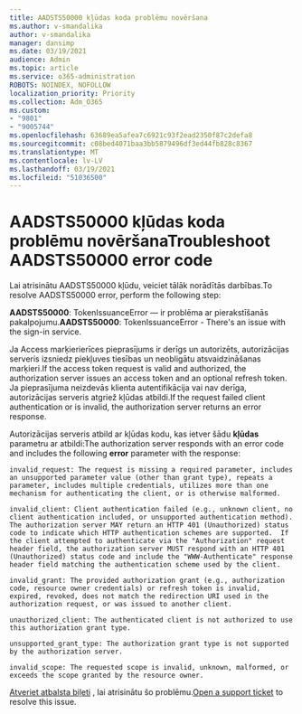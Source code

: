 ```yaml
---
title: AADSTS50000 kļūdas koda problēmu novēršana
ms.author: v-smandalika
author: v-smandalika
manager: dansimp
ms.date: 03/19/2021
audience: Admin
ms.topic: article
ms.service: o365-administration
ROBOTS: NOINDEX, NOFOLLOW
localization_priority: Priority
ms.collection: Adm_O365
ms.custom:
- "9801"
- "9005744"
ms.openlocfilehash: 63689ea5afea7c6921c93f2ead2350f87c2defa8
ms.sourcegitcommit: c08bed4071baa3bb5879496df3ed44fb828c8367
ms.translationtype: MT
ms.contentlocale: lv-LV
ms.lasthandoff: 03/19/2021
ms.locfileid: "51036500"
---
```

# <a name="troubleshoot-aadsts50000-error-code"></a><span data-ttu-id="9749f-102">AADSTS50000 kļūdas koda problēmu novēršana</span><span class="sxs-lookup"><span data-stu-id="9749f-102">Troubleshoot AADSTS50000 error code</span></span>

<span data-ttu-id="9749f-103">Lai atrisinātu AADSTS50000 kļūdu, veiciet tālāk norādītās darbības.</span><span class="sxs-lookup"><span data-stu-id="9749f-103">To resolve AADSTS50000 error, perform the following step:</span></span>

<span data-ttu-id="9749f-104">**AADSTS50000**: TokenIssuanceError — ir problēma ar pierakstīšanās pakalpojumu.</span><span class="sxs-lookup"><span data-stu-id="9749f-104">**AADSTS50000**: TokenIssuanceError - There's an issue with the sign-in service.</span></span>

<span data-ttu-id="9749f-105">Ja Access marķierierīces pieprasījums ir derīgs un autorizēts, autorizācijas serveris izsniedz piekļuves tiesības un neobligātu atsvaidzināšanas marķieri.</span><span class="sxs-lookup"><span data-stu-id="9749f-105">If the access token request is valid and authorized, the authorization server issues an access token and an optional refresh token.</span></span> <span data-ttu-id="9749f-106">Ja pieprasījuma neizdevās klienta autentifikācija vai nav derīga, autorizācijas serveris atgriež kļūdas atbildi.</span><span class="sxs-lookup"><span data-stu-id="9749f-106">If the request failed client authentication or is invalid, the authorization server returns an error response.</span></span>

<span data-ttu-id="9749f-107">Autorizācijas serveris atbild ar kļūdas kodu, kas ietver šādu **kļūdas** parametru ar atbildi:</span><span class="sxs-lookup"><span data-stu-id="9749f-107">The authorization server responds with an error code and includes the following **error** parameter with the response:</span></span>

`invalid_request: The request is missing a required parameter, includes an unsupported parameter value (other than grant type), repeats a parameter, includes multiple credentials, utilizes more than one mechanism for authenticating the client, or is otherwise malformed.`

`invalid_client: Client authentication failed (e.g., unknown client, no client authentication included, or unsupported authentication method).  The authorization server MAY return an HTTP 401 (Unauthorized) status code to indicate which HTTP authentication schemes are supported.  If the client attempted to authenticate via the "Authorization" request header field, the authorization server MUST respond with an HTTP 401 (Unauthorized) status code and include the "WWW-Authenticate" response header field matching the authentication scheme used by the client.`

`invalid_grant: The provided authorization grant (e.g., authorization code, resource owner credentials) or refresh token is invalid, expired, revoked, does not match the redirection URI used in the authorization request, or was issued to another client.`

`unauthorized_client: The authenticated client is not authorized to use this authorization grant type.`

`unsupported_grant_type: The authorization grant type is not supported by the authorization server.`

`invalid_scope: The requested scope is invalid, unknown, malformed, or exceeds the scope granted by the resource owner.`

<span data-ttu-id="9749f-108">[Atveriet atbalsta biļeti](https://docs.microsoft.com/azure/active-directory/fundamentals/active-directory-troubleshooting-support-howto) , lai atrisinātu šo problēmu.</span><span class="sxs-lookup"><span data-stu-id="9749f-108">[Open a support ticket](https://docs.microsoft.com/azure/active-directory/fundamentals/active-directory-troubleshooting-support-howto) to resolve this issue.</span></span>